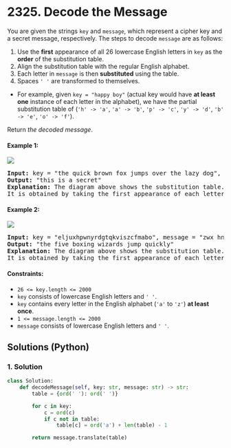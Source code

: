 # 2325. Decode the Message
You are given the strings `key` and `message`, which represent a cipher key and a secret message, respectively. The steps to decode `message` are as follows:
1. Use the **first** appearance of all 26 lowercase English letters in `key` as the **order** of the substitution table.
2. Align the substitution table with the regular English alphabet.
3. Each letter in `message` is then **substituted** using the table.
4. Spaces `' '` are transformed to themselves.

* For example, given `key = "happy boy"` (actual key would have **at least one** instance of each letter in the alphabet), we have the partial substitution table of (`'h' -> 'a'`, `'a' -> 'b'`, `'p' -> 'c'`, `'y' -> 'd'`, `'b' -> 'e'`, `'o' -> 'f'`).

Return *the decoded message*.

#### Example 1:
![](https://assets.leetcode.com/uploads/2022/05/08/ex1new4.jpg)
<pre>
<strong>Input:</strong> key = "the quick brown fox jumps over the lazy dog", message = "vkbs bs t suepuv"
<strong>Output:</strong> "this is a secret"
<strong>Explanation:</strong> The diagram above shows the substitution table.
It is obtained by taking the first appearance of each letter in "the quick brown fox jumps over the lazy dog".
</pre>

#### Example 2:
![](https://assets.leetcode.com/uploads/2022/05/08/ex2new.jpg)
<pre>
<strong>Input:</strong> key = "eljuxhpwnyrdgtqkviszcfmabo", message = "zwx hnfx lqantp mnoeius ycgk vcnjrdb"
<strong>Output:</strong> "the five boxing wizards jump quickly"
<strong>Explanation:</strong> The diagram above shows the substitution table.
It is obtained by taking the first appearance of each letter in "eljuxhpwnyrdgtqkviszcfmabo".
</pre>

#### Constraints:
* `26 <= key.length <= 2000`
* `key` consists of lowercase English letters and `' '`.
* `key` contains every letter in the English alphabet (`'a'` to `'z'`) **at least once**.
* `1 <= message.length <= 2000`
* `message` consists of lowercase English letters and `' '`.

## Solutions (Python)

### 1. Solution
```Python
class Solution:
    def decodeMessage(self, key: str, message: str) -> str:
        table = {ord(' '): ord(' ')}

        for c in key:
            c = ord(c)
            if c not in table:
                table[c] = ord('a') + len(table) - 1

        return message.translate(table)
```
